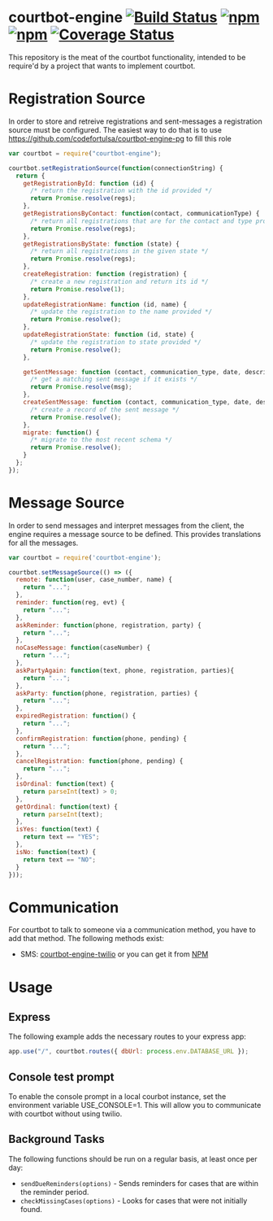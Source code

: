 # courtbot-engine [![Build Status](https://travis-ci.org/codefortulsa/courtbot-engine.svg?branch=master)](https://travis-ci.org/codefortulsa/courtbot-engine) [![npm](https://img.shields.io/npm/v/courtbot-engine.svg)](https://www.npmjs.com/package/courtbot-engine) [![npm](https://img.shields.io/npm/dt/courtbot-engine.svg)](https://www.npmjs.com/package/courtbot-engine) [![Coverage Status](https://coveralls.io/repos/github/codefortulsa/courtbot-engine/badge.svg?branch=master)](https://coveralls.io/github/codefortulsa/courtbot-engine?branch=master)

This repository is the meat of the courtbot functionality, intended to be require'd by a project that wants to implement courtbot.

# Registration Source

In order to store and retreive registrations and sent-messages a registration source must be configured. The easiest way to do that is to use https://github.com/codefortulsa/courtbot-engine-pg to fill this role

``` js
var courtbot = require("courtbot-engine");

courtbot.setRegistrationSource(function(connectionString) {
  return {
    getRegistrationById: function (id) {
      /* return the registration with the id provided */
      return Promise.resolve(regs);
    },
    getRegistrationsByContact: function(contact, communicationType) {
      /* return all registrations that are for the contact and type provided */
      return Promise.resolve(regs);
    },
    getRegistrationsByState: function (state) {
      /* return all registrations in the given state */
      return Promise.resolve(regs);
    },
    createRegistration: function (registration) {
      /* create a new registration and return its id */
      return Promise.resolve(1);
    },
    updateRegistrationName: function (id, name) {
      /* update the registration to the name provided */
      return Promise.resolve();
    },
    updateRegistrationState: function (id, state) {
      /* update the registration to state provided */
      return Promise.resolve();
    },

    getSentMessage: function (contact, communication_type, date, description) {
      /* get a matching sent message if it exists */
      return Promise.resolve(msg);
    },
    createSentMessage: function (contact, communication_type, date, description) {
      /* create a record of the sent message */
      return Promise.resolve();
    },
    migrate: function() {
      /* migrate to the most recent schema */
      return Promise.resolve();
    }
  };
});
```

# Message Source

In order to send messages and interpret messages from the client, the engine requires a message source to be defined. This provides translations for all the messages.

``` js
var courtbot = require('courtbot-engine');

courtbot.setMessageSource(() => ({
  remote: function(user, case_number, name) {
    return "...";
  },
  reminder: function(reg, evt) {
    return "...";
  },
  askReminder: function(phone, registration, party) {
    return "...";
  },
  noCaseMessage: function(caseNumber) {
    return "...";
  },
  askPartyAgain: function(text, phone, registration, parties){
    return "...";
  },
  askParty: function(phone, registration, parties) {
    return "...";
  },
  expiredRegistration: function() {
    return "...";
  },
  confirmRegistration: function(phone, pending) {
    return "...";
  },
  cancelRegistration: function(phone, pending) {
    return "...";
  },
  isOrdinal: function(text) {
    return parseInt(text) > 0;
  },
  getOrdinal: function(text) {
    return parseInt(text);
  },
  isYes: function(text) {
    return text == "YES";
  },
  isNo: function(text) {
    return text == "NO";
  }
}));
```

# Communication

For courtbot to talk to someone via a communication method, you have to add that method.  The following methods exist:

* SMS: [courtbot-engine-twilio](https://github.com/codefortulsa/courtbot-engine-twilio) or you can get it from [NPM](https://www.npmjs.com/package/courtbot-engine-twilio)

# Usage

## Express

The following example adds the necessary routes to your express app:

```js
app.use("/", courtbot.routes({ dbUrl: process.env.DATABASE_URL });
```

## Console test prompt

To enable the console prompt in a local courbot instance, set the environment variable USE_CONSOLE=1. This will allow you to communicate with courtbot without using twilio.

## Background Tasks

The following functions should be run on a regular basis, at least once per day:

* ```sendDueReminders(options)``` - Sends reminders for cases that are within the reminder period.
* ```checkMissingCases(options)``` - Looks for cases that were not initially found.
